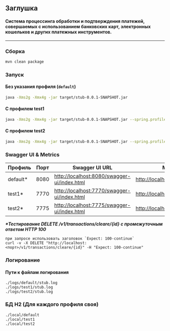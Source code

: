 ## Заглушка

#### Система процессинга обработки и подтверждения платежей, совершаемых с использованием банковских карт, электронных кошельков и других платежных инструментов.

---

### Сборка

```bash
mvn clean package
```

### Запуск

#### Без указания профиля (`default`)

```bash
java -Xms2g -Xmx4g -jar target/stub-0.0.1-SNAPSHOT.jar
```

#### С профилем test1

```bash
java -Xms2g -Xmx4g -jar target/stub-0.0.1-SNAPSHOT.jar --spring.profiles.active=test1
```

#### С профилем test2

```bash
java -Xms2g -Xmx4g -jar target/stub-0.0.1-SNAPSHOT.jar --spring.profiles.active=test2
```

### Swagger UI & Metrics
| Профиль  | Порт | Swagger UI URL                                                                             | Metrics                                                          |
|----------|------|--------------------------------------------------------------------------------------------|------------------------------------------------------------------|
| default* | 8080 | [http://localhost:8080/swagger-ui/index.html](http://localhost:8080/swagger-ui/index.html) | [http://localhost:8080/actuator](http://localhost:8080/actuator) |
| test1*   | 7770 | [http://localhost:7770/swagger-ui/index.html](http://localhost:7770/swagger-ui/index.html) | [http://localhost:7770/actuator](http://localhost:7770/actuator) |
| test2*   | 7775 | [http://localhost:7775/swagger-ui/index.html](http://localhost:7775/swagger-ui/index.html) | [http://localhost:7775/actuator](http://localhost:7775/actuator) |
***\*Тестирование DELETE /v1/transactions/cleare/{id} с промежуточным ответом HTTP 100***
```
при запросе использовать заголовок `Expect: 100-continue`
curl -v -X DELETE "http://localhost:<порт>/v1/transactions/cleare/{id}" -H "Expect: 100-continue"
```

### Логирование

#### Пути к файлам логирования

```
./logs/default/stub.log
./logs/test1/stub.log
./logs/test2/stub.log
```

### БД Н2 (Для каждого профиля своя)

```
./loсal/default
./loсal/test1
./loсal/test2
```
